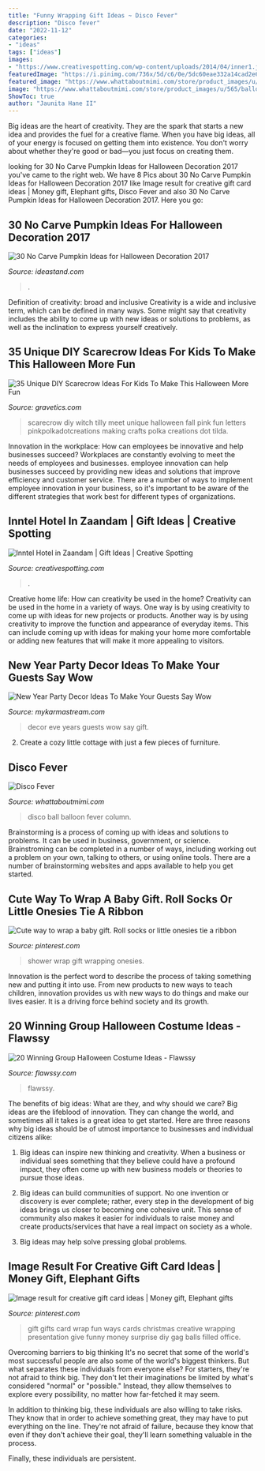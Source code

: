 ```yaml
---
title: "Funny Wrapping Gift Ideas ~ Disco Fever"
description: "Disco fever"
date: "2022-11-12"
categories:
- "ideas"
tags: ["ideas"]
images:
- "https://www.creativespotting.com/wp-content/uploads/2014/04/inner1.jpg"
featuredImage: "https://i.pinimg.com/736x/5d/c6/0e/5dc60eae332a14cad2e6a5ab7df2fa98.jpg"
featured_image: "https://www.whattaboutmimi.com/store/product_images/u/565/balloon-columns-disco-ball__29464_zoom.jpg"
image: "https://www.whattaboutmimi.com/store/product_images/u/565/balloon-columns-disco-ball__29464_zoom.jpg"
ShowToc: true
author: "Jaunita Hane II"
---
```



Big ideas are the heart of creativity. They are the spark that starts a new idea and provides the fuel for a creative flame. When you have big ideas, all of your energy is focused on getting them into existence. You don't worry about whether they're good or bad—you just focus on creating them.

	

		
looking for 30 No Carve Pumpkin Ideas for Halloween Decoration 2017 you've came to the right web. We have 8 Pics about 30 No Carve Pumpkin Ideas for Halloween Decoration 2017 like Image result for creative gift card ideas | Money gift, Elephant gifts, Disco Fever and also 30 No Carve Pumpkin Ideas for Halloween Decoration 2017. Here you go:
		
    
## 30 No Carve Pumpkin Ideas For Halloween Decoration 2017

<img loading=lazy src="https://ideastand.com/wp-content/uploads/2014/10/no-carve-pumpkin-ideas/17-nemo-pumpkin.jpg" onerror="this.onerror=null;this.src='https://tse4.mm.bing.net/th?id=OIP.q4WWGGw0FN93hfCrxsT_nAHaLG&amp;pid=15.1';" alt="30 No Carve Pumpkin Ideas for Halloween Decoration 2017">

_Source: ideastand.com_

>. 

	

Definition of creativity: broad and inclusive
Creativity is a wide and inclusive term, which can be defined in many ways. Some might say that creativity includes the ability to come up with new ideas or solutions to problems, as well as the inclination to express yourself creatively.

    
## 35 Unique DIY Scarecrow Ideas For Kids To Make This Halloween More Fun

<img loading=lazy src="http://www.gravetics.com/wp-content/uploads/2017/07/Tilda-Scarecrow.jpg" onerror="this.onerror=null;this.src='https://tse3.mm.bing.net/th?id=OIP.WvpUDEOLmDxL8Z_9BvrSoQHaKX&amp;pid=15.1';" alt="35 Unique DIY Scarecrow Ideas For Kids To Make This Halloween More Fun">

_Source: gravetics.com_

>scarecrow diy witch tilly meet unique halloween fall pink fun letters pinkpolkadotcreations making crafts polka creations dot tilda. 

	

Innovation in the workplace: How can employees be innovative and help businesses succeed?
Workplaces are constantly evolving to meet the needs of employees and businesses. employee innovation can help businesses succeed by providing new ideas and solutions that improve efficiency and customer service. There are a number of ways to implement employee innovation in your business, so it's important to be aware of the different strategies that work best for different types of organizations.

    
## Inntel Hotel In Zaandam | Gift Ideas | Creative Spotting

<img loading=lazy src="https://www.creativespotting.com/wp-content/uploads/2014/04/inner1.jpg" onerror="this.onerror=null;this.src='https://tse2.mm.bing.net/th?id=OIP.Wgx_ZMPwnsxfudNKc7hTpAHaLl&amp;pid=15.1';" alt="Inntel Hotel in Zaandam | Gift Ideas | Creative Spotting">

_Source: creativespotting.com_

>. 

	

Creative home life: How can creativity be used in the home?
Creativity can be used in the home in a variety of ways. One way is by using creativity to come up with ideas for new projects or products. Another way is by using creativity to improve the function and appearance of everyday items. This can include coming up with ideas for making your home more comfortable or adding new features that will make it more appealing to visitors.

    
## New Year Party Decor Ideas To Make Your Guests Say Wow

<img loading=lazy src="https://mykarmastream.com/wp-content/uploads/2017/12/New-Years-Eve-Party-ideas-.jpg" onerror="this.onerror=null;this.src='https://tse1.mm.bing.net/th?id=OIP.rHorqIfJX8mGKpgm0T09VwHaLI&amp;pid=15.1';" alt="New Year Party Decor Ideas To Make Your Guests Say Wow">

_Source: mykarmastream.com_

>decor eve years guests wow say gift. 

	

2. Create a cozy little cottage with just a few pieces of furniture.

    
## Disco Fever

<img loading=lazy src="https://www.whattaboutmimi.com/store/product_images/u/565/balloon-columns-disco-ball__29464_zoom.jpg" onerror="this.onerror=null;this.src='https://tse1.mm.bing.net/th?id=OIP.e_P3GxaIOkIxCUwO-Lr4OwHaJQ&amp;pid=15.1';" alt="Disco Fever">

_Source: whattaboutmimi.com_

>disco ball balloon fever column. 

	

Brainstorming is a process of coming up with ideas and solutions to problems. It can be used in business, government, or science. Brainstroming can be completed in a number of ways, including working out a problem on your own, talking to others, or using online tools. There are a number of brainstorming websites and apps available to help you get started.

    
## Cute Way To Wrap A Baby Gift. Roll Socks Or Little Onesies Tie A Ribbon

<img loading=lazy src="https://i.pinimg.com/736x/d0/f9/6b/d0f96b9671da73d448fee1be2faf94c5--party-decoration-parties-decorations.jpg" onerror="this.onerror=null;this.src='https://tse2.mm.bing.net/th?id=OIP.9S8dUr7lf75zs2kdwkOfVwHaJ3&amp;pid=15.1';" alt="Cute way to wrap a baby gift. Roll socks or little onesies tie a ribbon">

_Source: pinterest.com_

>shower wrap gift wrapping onesies. 

	

Innovation is the perfect word to describe the process of taking something new and putting it into use. From new products to new ways to teach children, innovation provides us with new ways to do things and make our lives easier. It is a driving force behind society and its growth.

    
## 20 Winning Group Halloween Costume Ideas - Flawssy

<img loading=lazy src="https://www.flawssy.com/wp-content/uploads/2016/05/Hollywood-Couples-Halloween-Costumes.jpg" onerror="this.onerror=null;this.src='https://tse2.mm.bing.net/th?id=OIP.9D9W1JAgQRls4Cis4mnp5QHaJ4&amp;pid=15.1';" alt="20 Winning Group Halloween Costume Ideas - Flawssy">

_Source: flawssy.com_

>flawssy. 

	

The benefits of big ideas: What are they, and why should we care?
Big ideas are the lifeblood of innovation. They can change the world, and sometimes all it takes is a great idea to get started. Here are three reasons why big ideas should be of utmost importance to businesses and individual citizens alike: 
1) Big ideas can inspire new thinking and creativity. When a business or individual sees something that they believe could have a profound impact, they often come up with new business models or theories to pursue those ideas. 

2) Big ideas can build communities of support. No one invention or discovery is ever complete; rather, every step in the development of big ideas brings us closer to becoming one cohesive unit. This sense of community also makes it easier for individuals to raise money and create products/services that have a real impact on society as a whole. 

3) Big ideas may help solve pressing global problems.

    
## Image Result For Creative Gift Card Ideas | Money Gift, Elephant Gifts

<img loading=lazy src="https://i.pinimg.com/736x/5d/c6/0e/5dc60eae332a14cad2e6a5ab7df2fa98.jpg" onerror="this.onerror=null;this.src='https://tse3.mm.bing.net/th?id=OIP.E-r_14f52EUwj8nFxh3S6wHaJ3&amp;pid=15.1';" alt="Image result for creative gift card ideas | Money gift, Elephant gifts">

_Source: pinterest.com_

>gift gifts card wrap fun ways cards christmas creative wrapping presentation give funny money surprise diy gag balls filled office. 

	

Overcoming barriers to big thinking
It's no secret that some of the world's most successful people are also some of the world's biggest thinkers. But what separates these individuals from everyone else?
For starters, they're not afraid to think big. They don't let their imaginations be limited by what's considered "normal" or "possible." Instead, they allow themselves to explore every possibility, no matter how far-fetched it may seem.

In addition to thinking big, these individuals are also willing to take risks. They know that in order to achieve something great, they may have to put everything on the line. They're not afraid of failure, because they know that even if they don't achieve their goal, they'll learn something valuable in the process.

 Finally, these individuals are persistent.

